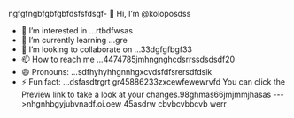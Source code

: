 ngfgfngbfgbfgbfdsfsfdsgf- 👋 Hi, I’m @koloposdss
- 👀 I’m interested in ...rtbdfwsas
- 🌱 I’m currently learning ...gre
- 💞️ I’m looking to collaborate on ...33dgfgfbgf33
- 📫 How to reach me ...4474785jmhngnghcdsrrssdsdsdf20
- 😄 Pronouns: ...sdfhyhyhhgnnhgxcvdsfdfsrersdfdsik
- ⚡ Fun fact: ...dsfasdtrgrt
gr45886233zxcewfewewrvfd
You can click the Preview link to take a look at your changes.98ghmas66jmjmmjhasas
--->nhgnhbgyjubvnadf.oi.oew
45asdrw
cbvbcvbbcvb
werr
